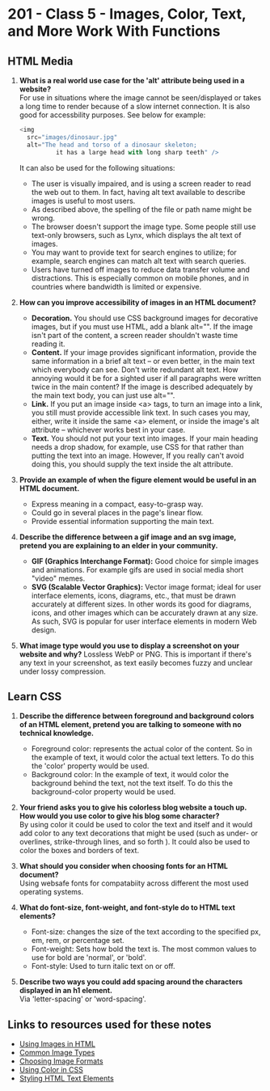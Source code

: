 # 201 - Class 5 - Images, Color, Text, and More Work With Functions

## HTML Media

1. **What is a real world use case for the 'alt' attribute being used in a website?**  
For use in situations where the image cannot be seen/displayed or takes a long time to render because of a slow internet connection. It is also good for accessbility purposes. See below for example:

    ```javascript
    <img
      src="images/dinosaur.jpg"
      alt="The head and torso of a dinosaur skeleton;
              it has a large head with long sharp teeth" />
    ```

    It can also be used for the following situations:  
    * The user is visually impaired, and is using a screen reader to read the web out to them. In fact, having alt text available to describe images is useful to most users.
    * As described above, the spelling of the file or path name might be wrong.
    * The browser doesn't support the image type. Some people still use text-only browsers, such as Lynx, which displays the alt text of images.
    * You may want to provide text for search engines to utilize; for example, search engines can match alt text with search queries.
    * Users have turned off images to reduce data transfer volume and distractions. This is especially common on mobile phones, and in countries where bandwidth is limited or expensive.  

2. **How can you improve accessibility of images in an HTML document?**
    * **Decoration.** You should use CSS background images for decorative images, but if you must use HTML, add a blank alt="". If the image isn't part of the content, a screen reader shouldn't waste time reading it.
    * **Content.** If your image provides significant information, provide the same information in a brief alt text – or even better, in the main text which everybody can see. Don't write redundant alt text. How annoying would it be for a sighted user if all paragraphs were written twice in the main content? If the image is described adequately by the main text body, you can just use alt="".
    * **Link.** If you put an image inside \<a\> tags, to turn an image into a link, you still must provide accessible link text. In such cases you may, either, write it inside the same \<a\> element, or inside the image's alt attribute – whichever works best in your case.
    * **Text.** You should not put your text into images. If your main heading needs a drop shadow, for example, use CSS for that rather than putting the text into an image. However, If you really can't avoid doing this, you should supply the text inside the alt attribute.  

3. **Provide an example of when the figure element would be useful in an HTML document.**
    * Express meaning in a compact, easy-to-grasp way.
    * Could go in several places in the page's linear flow.
    * Provide essential information supporting the main text.  

4. **Describe the difference between a gif image and an svg image, pretend you are explaining to an elder in your community.**  
    * **GIF (Graphics Interchange Format):** Good choice for simple images and animations. For example gifs are used in social media short "video" memes.
    * **SVG (Scalable Vector Graphics):** Vector image format; ideal for user interface elements, icons, diagrams, etc., that must be drawn accurately at different sizes. In other words its good for diagrams, icons, and other images which can be accurately drawn at any size. As such, SVG is popular for user interface elements in modern Web design.

5. **What image type would you use to display a screenshot on your website and why?**
Lossless WebP or PNG.  This is important if there's any text in your screenshot, as text easily becomes fuzzy and unclear under lossy compression.

## Learn CSS

1. **Describe the difference between foreground and background colors of an HTML element, pretend you are talking to someone with no technical knowledge.**  
    * Foreground color: represents the actual color of the content.  So in the example of text, it would color the actual text letters. To do this the 'color' property would be used.  
    * Background color: In the example of text, it would color the background behind the text, not the text itself. To do this the background-color property would be used.

2. **Your friend asks you to give his colorless blog website a touch up. How would you use color to give his blog some character?**  
By using color it could be used to color the text and itself and it would add color to any text decorations that might be used (such as under- or overlines, strike-through lines, and so forth ).  It could also be used to color the boxes and borders of text.

3. **What should you consider when choosing fonts for an HTML document?**  
Using websafe fonts for compatabiity across different the most used operating systems.  

4. **What do font-size, font-weight, and font-style do to HTML text elements?**  
    * Font-size: changes the size of the text according to the specified px, em, rem, or percentage set.
    * Font-weight: Sets how bold the text is. The most common values to use for bold are 'normal', or 'bold'.
    * Font-style: Used to turn italic text on or off.

5. **Describe two ways you could add spacing around the characters displayed in an h1 element.**  
Via 'letter-spacing' or 'word-spacing'.

## Links to resources used for these notes

* [Using Images in HTML](https://developer.mozilla.org/en-US/docs/Learn/HTML/Multimedia_and_embedding/Images_in_HTML)
* [Common Image Types](https://developer.mozilla.org/en-US/docs/Web/Media/Formats/Image_types)
* [Choosing Image Formats](https://developer.mozilla.org/en-US/docs/Web/Media/Formats/Image_types#choosing_an_image_format)
* [Using Color in CSS](https://developer.mozilla.org/en-US/docs/Web/CSS/CSS_Colors/Applying_color)
* [Styling HTML Text Elements](https://developer.mozilla.org/en-US/docs/Learn/CSS/Styling_text/Fundamentals)
